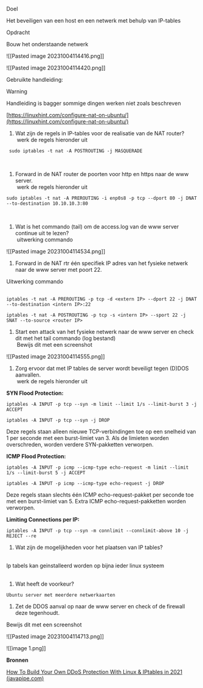 Doel

Het beveiligen van een host en een netwerk met behulp van IP-tables

Opdracht

Bouw het onderstaande netwerk

![[Pasted image 20231004114416.png]]

![[Pasted image 20231004114420.png]]

Gebruikte handleiding:

> [!WARNING] 
> Handleiding is bagger sommige dingen werken niet zoals beschreven

[https://linuxhint.com/configure-nat-on-ubuntu/](https://linuxhint.com/configure-nat-on-ubuntu/)

1. Wat zijn de regels in IP-tables voor de realisatie van de NAT router?  
     werk de regels hieronder uit

```
 sudo iptables -t nat -A POSTROUTING -j MASQUERADE
```
  
 

1. Forward in de NAT router de poorten voor http en https naar de www server.  
     werk de regels hieronder uit

```
sudo iptables -t nat -A PREROUTING -i enp0s8 -p tcp --dport 80 -j DNAT --to-destination 10.10.10.3:80
```

 

1. Wat is het commando (tail) om de access.log van de www server continue uit te lezen?  
     uitwerking commando

![[Pasted image 20231004114534.png]]

1. Forward in de NAT rtr één specifiek IP adres van het fysieke netwerk naar de www server met poort 22.

Uitwerking commando  
 

```
iptables -t nat -A PREROUTING -p tcp -d <extern IP> --dport 22 -j DNAT --to-destination <intern IP>:22
```

```
iptables -t nat -A POSTROUTING -p tcp -s <intern IP> --sport 22 -j SNAT --to-source <router IP>
```

1. Start een attack van het fysieke netwerk naar de www server en check dit met het tail commando (log bestand)  
     Bewijs dit met een screenshot

![[Pasted image 20231004114555.png]]
1. Zorg ervoor dat met IP tables de server wordt beveiligt tegen (D)DOS aanvallen.  
     werk de regels hieronder uit

**SYN Flood Protection:**

```
iptables -A INPUT -p tcp --syn -m limit --limit 1/s --limit-burst 3 -j ACCEPT
```

```
iptables -A INPUT -p tcp --syn -j DROP
```

Deze regels staan alleen nieuwe TCP-verbindingen toe op een snelheid van 1 per seconde met een burst-limiet van 3. Als de limieten worden overschreden, worden verdere SYN-pakketten verworpen.

**ICMP Flood Protection:**

```
iptables -A INPUT -p icmp --icmp-type echo-request -m limit --limit 1/s --limit-burst 5 -j ACCEPT
```

```
iptables -A INPUT -p icmp --icmp-type echo-request -j DROP
```

Deze regels staan slechts één ICMP echo-request-pakket per seconde toe met een burst-limiet van 5. Extra ICMP echo-request-pakketten worden verworpen.

**Limiting Connections per IP:**

```
iptables -A INPUT -p tcp --syn -m connlimit --connlimit-above 10 -j REJECT --re
```

1. Wat zijn de mogelijkheden voor het plaatsen van IP tables?  
     

Ip tabels kan geinstalleerd worden op bijna ieder linux systeem  
 

1. Wat heeft de voorkeur?

```
Ubuntu server met meerdere netwerkaarten
```

1. Zet de DDOS aanval op naar de www server en check of de firewall deze tegenhoudt.

Bewijs dit met een screenshot

![[Pasted image 20231004114713.png]]

![[image 1.png]]

**Bronnen**

[How To Build Your Own DDoS Protection With Linux & IPtables in 2021 (javapipe.com)](https://javapipe.com/blog/iptables-ddos-protection/)